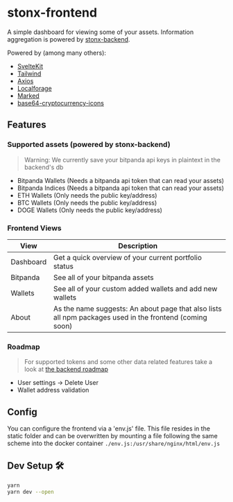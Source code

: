 # stonx-frontend

A simple dashboard for viewing some of your assets.
Information aggregation is powered by [stonx-backend](https://github.com/nicolaiort/stonx-backend).

Powered by (among many others):
* [SvelteKit](https://kit.svelte.dev/)
* [Tailwind](https://tailwindcss.com/)
* [Axios](https://axios-http.com/)
* [Localforage](https://localforage.github.io/localForage/)
* [Marked](https://marked.js.org/)
* [base64-cryptocurrency-icons](https://github.com/onramper/small-open-datasets/tree/master/base64-cryptocurrency-icons#readme)

## Features
### Supported assets (powered by stonx-backend)
> Warning: We currently save your bitpanda api keys in plaintext in the backend's db
* Bitpanda Wallets (Needs a bitpanda api token that can read your assets)
* Bitpanda Indices (Needs a bitpanda api token that can read your assets)
* ETH Wallets (Only needs the public key/address)
* BTC Wallets (Only needs the public key/address)
* DOGE Wallets (Only needs the public key/address)

### Frontend Views
| View | Description |
| - | - |
| Dashboard | Get a quick overview of your current portfolio status |
| Bitpanda | See all of your bitpanda assets |
| Wallets | See all of your custom added wallets and add new wallets |
| About | As the name suggests: An about page that also lists all npm packages used in the frontend (coming soon) |

### Roadmap
> For supported tokens and some other data related features take a look at [the backend roadmap](https://github.com/nicolaiort/stonx-backend#readme)

* User settings -> Delete User
* Wallet address validation

## Config
You can configure the frontend via a 'env.js' file.
This file resides in the static folder and can be overwritten by mounting a file following the same scheme into the docker container `./env.js:/usr/share/nginx/html/env.js`

## Dev Setup 🛠
```bash
yarn
yarn dev --open
```